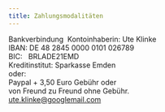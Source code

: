 ```yaml
---
title: Zahlungsmodalitäten
---
```



Bankverbindung
​
Kontoinhaberin: Ute Klinke  
IBAN: DE 48 2845 0000 0101 026789  
BIC:   BRLADE21EMD  
Kreditinstitut: Sparkasse Emden  
​
oder:  
​
Paypal + 3,50 Euro Gebühr oder  
von Freund zu Freund ohne Gebühr.  
ute.klinke@googlemail.com  
